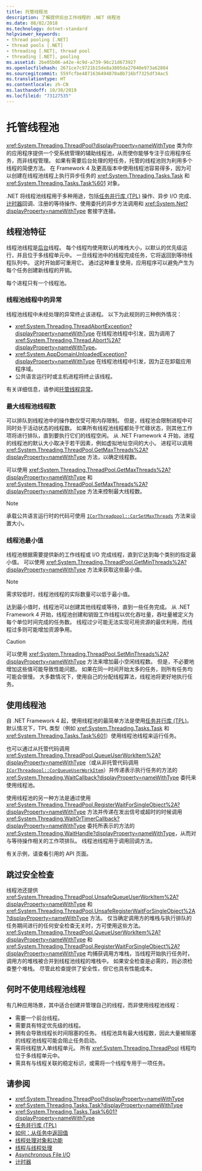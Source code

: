 ```yaml
---
title: 托管线程池
description: 了解提供后台工作线程的 .NET 线程池
ms.date: 08/02/2018
ms.technology: dotnet-standard
helpviewer_keywords:
- thread pooling [.NET]
- thread pools [.NET]
- threading [.NET], thread pool
- threading [.NET], pooling
ms.assetid: 2be05b06-a42e-4c9d-a739-96c21d673927
ms.openlocfilehash: 2671ce7c9721b15de8a3805da27040e973a62804
ms.sourcegitcommit: 559fcfbe4871636494870a8b716bf7325df34ac5
ms.translationtype: HT
ms.contentlocale: zh-CN
ms.lasthandoff: 10/30/2019
ms.locfileid: "73127535"
---
```

# <a name="the-managed-thread-pool"></a>托管线程池

<xref:System.Threading.ThreadPool?displayProperty=nameWithType> 类为你的应用程序提供一个受系统管理的辅助线程池，从而使你能够专注于应用程序任务，而非线程管理。 如果有需要后台处理的短任务，托管的线程池则为利用多个线程的简便方法。 在 Framework 4 及更高版本中使用线程池容易得多，因为可以创建在线程池线程上执行异步任务的 <xref:System.Threading.Tasks.Task> 和 <xref:System.Threading.Tasks.Task%601> 对象。  
  
.NET 将线程池线程用于多种用途，包括[任务并行库 (TPL)](../parallel-programming/task-parallel-library-tpl.md) 操作、异步 I/O 完成、[计时器](timers.md)回调、注册的等待操作、使用委托的异步方法调用和 <xref:System.Net?displayProperty=nameWithType> 套接字连接。  

## <a name="thread-pool-characteristics"></a>线程池特征

线程池线程是[后台](foreground-and-background-threads.md)线程。 每个线程均使用默认的堆栈大小，以默认的优先级运行，并且位于多线程单元中。 一旦线程池中的线程完成任务，它将返回到等待线程队列中。 这时开始即可重用它。 通过这种重复使用，应用程序可以避免产生为每个任务创建新线程的开销。
  
每个进程只有一个线程池。  
  
### <a name="exceptions-in-thread-pool-threads"></a>线程池线程中的异常

线程池线程中未经处理的异常终止该进程。 以下为此规则的三种例外情况：  
  
- <xref:System.Threading.ThreadAbortException?displayProperty=nameWithType> 在线程池线程中引发，因为调用了 <xref:System.Threading.Thread.Abort%2A?displayProperty=nameWithType>。  
- <xref:System.AppDomainUnloadedException?displayProperty=nameWithType> 在线程池线程中引发，因为正在卸载应用程序域。  
- 公共语言运行时或主机进程将终止该线程。  
  
有关详细信息，请参阅[托管线程异常](exceptions-in-managed-threads.md)。  
  
### <a name="maximum-number-of-thread-pool-threads"></a>最大线程池线程数

可以排队到线程池中的操作数仅受可用内存限制。 但是，线程池会限制进程中可同时处于活动状态的线程数。 如果所有线程池线程都处于忙碌状态，则其他工作项将进行排队，直到要执行它们的线程空闲。 从 .NET Framework 4 开始，进程的线程池的默认大小取决于若干因素，例如虚拟地址空间的大小。 进程可以调用 <xref:System.Threading.ThreadPool.GetMaxThreads%2A?displayProperty=nameWithType> 方法，以确定线程数。  
  
可以使用 <xref:System.Threading.ThreadPool.GetMaxThreads%2A?displayProperty=nameWithType> 和 <xref:System.Threading.ThreadPool.SetMaxThreads%2A?displayProperty=nameWithType> 方法来控制最大线程数。  

> [!NOTE]
> 承载公共语言运行时的代码可使用 [`ICorThreadpool::CorSetMaxThreads`](../../framework/unmanaged-api/hosting/icorthreadpool-corsetmaxthreads-method.md) 方法来设置大小。  
  
### <a name="thread-pool-minimums"></a>线程池最小值

线程池根据需要提供新的工作线程或 I/O 完成线程，直到它达到每个类别的指定最小值。 可以使用 <xref:System.Threading.ThreadPool.GetMinThreads%2A?displayProperty=nameWithType> 方法来获取这些最小值。  
  
> [!NOTE]
> 需求较低时，线程池线程的实际数量可以低于最小值。  
  
达到最小值时，线程池可以创建其他线程或等待，直到一些任务完成。 从 .NET Framework 4 开始，线程池创建和销毁工作线程以优化吞吐量，吞吐量被定义为每个单位时间完成的任务数。 线程过少可能无法实现可用资源的最优利用，而线程过多则可能增加资源争用。  
  
> [!CAUTION]
> 可以使用 <xref:System.Threading.ThreadPool.SetMinThreads%2A?displayProperty=nameWithType> 方法来增加最小空闲线程数。 但是，不必要地增加这些值可能导致性能问题。 如果在同一时间开始太多的任务，则所有任务均可能会很慢。 大多数情况下，使用自己的分配线程算法，线程池将更好地执行任务。  

## <a name="using-the-thread-pool"></a>使用线程池

自 .NET Framework 4 起，使用线程池的最简单方法是使用[任务并行库 (TPL)](../parallel-programming/task-parallel-library-tpl.md)。 默认情况下，TPL 类型（例如 <xref:System.Threading.Tasks.Task> 和 <xref:System.Threading.Tasks.Task%601>）使用线程池线程来运行任务。

也可以通过从托管代码调用 <xref:System.Threading.ThreadPool.QueueUserWorkItem%2A?displayProperty=nameWithType>（或从非托管代码调用 [`ICorThreadpool::CorQueueUserWorkItem`](../../framework/unmanaged-api/hosting/icorthreadpool-corqueueuserworkitem-method.md)）并传递表示执行任务的方法的 <xref:System.Threading.WaitCallback?displayProperty=nameWithType> 委托来使用线程池。

使用线程池的另一种方法是通过使用 <xref:System.Threading.ThreadPool.RegisterWaitForSingleObject%2A?displayProperty=nameWithType> 方法并传递在发出信号或超时的时候调用 <xref:System.Threading.WaitOrTimerCallback?displayProperty=nameWithType> 委托所表示的方法的 <xref:System.Threading.WaitHandle?displayProperty=nameWithType>，从而对与等待操作相关的工作项排队。 线程池线程用于调用回调方法。  

有关示例，请查看引用的 API 页面。
  
## <a name="skipping-security-checks"></a>跳过安全检查

线程池还提供 <xref:System.Threading.ThreadPool.UnsafeQueueUserWorkItem%2A?displayProperty=nameWithType> 和 <xref:System.Threading.ThreadPool.UnsafeRegisterWaitForSingleObject%2A?displayProperty=nameWithType> 方法。 仅当确定调用方的堆栈与执行排队的任务期间进行的任何安全检查无关时，方可使用这些方法。 <xref:System.Threading.ThreadPool.QueueUserWorkItem%2A?displayProperty=nameWithType> 和 <xref:System.Threading.ThreadPool.RegisterWaitForSingleObject%2A?displayProperty=nameWithType> 均捕获调用方堆栈，当线程开始执行任务时，调用方的堆栈被合并到线程池线程的堆栈中。 如果安全检查是必需的，则必须检查整个堆栈。 尽管此检查提供了安全性，但它也具有性能成本。  

## <a name="when-not-to-use-thread-pool-threads"></a>何时不使用线程池线程

有几种应用场景，其中适合创建并管理自己的线程，而非使用线程池线程：  
  
- 需要一个前台线程。  
- 需要具有特定优先级的线程。  
- 拥有会导致线程长时间阻塞的任务。 线程池具有最大线程数，因此大量被阻塞的线程池线程可能会阻止任务启动。  
- 需将线程放入单线程单元。 所有 <xref:System.Threading.ThreadPool> 线程均位于多线程单元中。  
- 需具有与线程关联的稳定标识，或需将一个线程专用于一项任务。  
  
## <a name="see-also"></a>请参阅

- <xref:System.Threading.ThreadPool?displayProperty=nameWithType>
- <xref:System.Threading.Tasks.Task?displayProperty=nameWithType>
- <xref:System.Threading.Tasks.Task%601?displayProperty=nameWithType>
- [任务并行库 (TPL)](../parallel-programming/task-parallel-library-tpl.md)
- [如何：从任务中返回值](../parallel-programming/how-to-return-a-value-from-a-task.md)
- [线程处理对象和功能](threading-objects-and-features.md)
- [线程与线程处理](threads-and-threading.md)
- [Asynchronous File I/O](../io/asynchronous-file-i-o.md)
- [计时器](timers.md)
